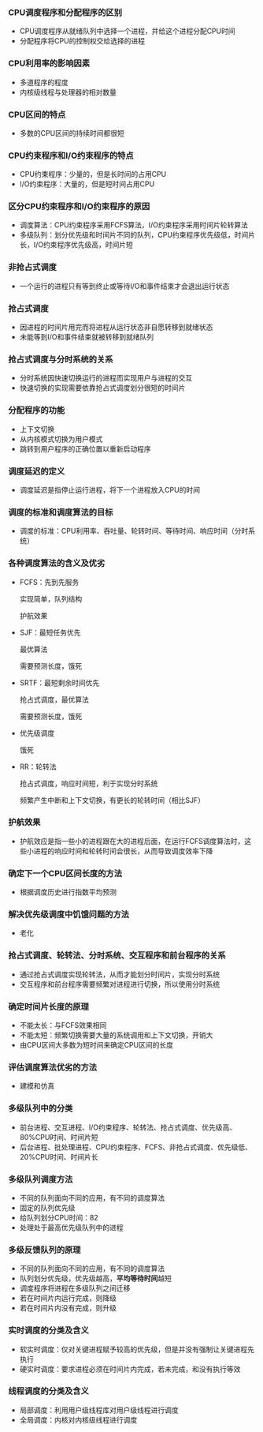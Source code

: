 ### CPU调度程序和分配程序的区别

- CPU调度程序从就绪队列中选择一个进程，并给这个进程分配CPU时间
- 分配程序将CPU的控制权交给选择的进程



### CPU利用率的影响因素

- 多道程序的程度
- 内核级线程与处理器的相对数量



### CPU区间的特点

- 多数的CPU区间的持续时间都很短



### CPU约束程序和I/O约束程序的特点

- CPU约束程序：少量的，但是长时间的占用CPU
- I/O约束程序：大量的，但是短时间占用CPU



### 区分CPU约束程序和I/O约束程序的原因

- 调度算法：CPU约束程序采用FCFS算法，I/O约束程序采用时间片轮转算法
- 多级队列：划分优先级和时间片不同的队列，CPU约束程序优先级低，时间片长，I/O约束程序优先级高，时间片短



### 非抢占式调度

- 一个运行的进程只有等到终止或等待I/O和事件结束才会退出运行状态



### 抢占式调度

- 因进程的时间片用完而将进程从运行状态非自愿转移到就绪状态
- 未能等到I/O和事件结束就被转移到就绪队列



### 抢占式调度与分时系统的关系

- 分时系统因快速切换运行的进程而实现用户与进程的交互
- 快速切换的实现需要依靠抢占式调度划分很短的时间片



### 分配程序的功能

- 上下文切换
- 从内核模式切换为用户模式
- 跳转到用户程序的正确位置以重新启动程序



### 调度延迟的定义

- 调度延迟是指停止运行进程，将下一个进程放入CPU的时间



### 调度的标准和调度算法的目标

- 调度的标准：CPU利用率、吞吐量、轮转时间、等待时间、响应时间（分时系统）



### 各种调度算法的含义及优劣

- FCFS：先到先服务

  实现简单，队列结构

  护航效果

- SJF：最短任务优先

  最优算法

  需要预测长度，饿死

- SRTF：最短剩余时间优先

  抢占式调度，最优算法

  需要预测长度，饿死

- 优先级调度

  饿死
  
- RR：轮转法

  抢占式调度，响应时间短，利于实现分时系统
  
  频繁产生中断和上下文切换，有更长的轮转时间（相比SJF）



### 护航效果

- 护航效应是指一些小的进程跟在大的进程后面，在运行FCFS调度算法时，这些小进程的响应时间和轮转时间会很长，从而导致调度效率下降



### 确定下一个CPU区间长度的方法

- 根据调度历史进行指数平均预测



### 解决优先级调度中饥饿问题的方法

- 老化



### 抢占式调度、轮转法、分时系统、交互程序和前台程序的关系

- 通过抢占式调度实现轮转法，从而才能划分时间片，实现分时系统
- 交互程序和前台程序需要频繁对进程进行切换，所以使用分时系统



### 确定时间片长度的原理

- 不能太长：与FCFS效果相同
- 不能太短：频繁切换需要大量的系统调用和上下文切换，开销大
- 由CPU区间大多数为短时间来确定CPU区间的长度



### 评估调度算法优劣的方法

- 建模和仿真



### 多级队列中的分类

- 前台进程、交互进程、I/O约束程序、轮转法、抢占式调度、优先级高、80%CPU时间、时间片短
- 后台进程、批处理进程、CPU约束程序、FCFS、非抢占式调度、优先级低、20%CPU时间、时间片长



### 多级队列调度方法

- 不同的队列面向不同的应用，有不同的调度算法
- 固定的队列优先级
- 给队列划分CPU时间：82
- 处理处于最高优先级队列中的进程



### 多级反馈队列的原理

- 不同的队列面向不同的应用，有不同的调度算法
- 队列划分优先级，优先级越高，**平均等待时间**越短
- 调度程序将进程在多级队列之间迁移
- 若在时间片内运行完成，则降级
- 若在时间片内没有完成，则升级



### 实时调度的分类及含义

- 软实时调度：仅对关键进程赋予较高的优先级，但是并没有强制让关键进程先执行
- 硬实时调度：要求进程必须在时间片内完成，若未完成，和没有执行等效



### 线程调度的分类及含义

- 局部调度：利用用户级线程库对用户级线程进行调度
- 全局调度：内核对内核级线程进行调度